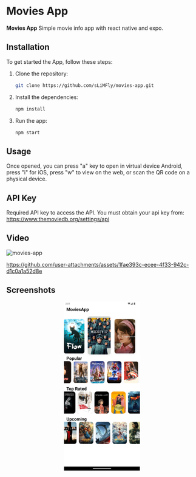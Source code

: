 # Movies App

**Movies App** Simple movie info app with react native and expo.

## Installation

To get started the App, follow these steps:

1. Clone the repository:
   ```bash
   git clone https://github.com/sLiMFly/movies-app.git
   ```
2. Install the dependencies:
   ```bash
   npm install
   ```
3. Run the app:
   ```bash
   npm start
   ```

## Usage

Once opened, you can press "a" key to open in virtual device Android, press "i" for iOS, press "w" to view on the web, or scan the QR code on a physical device.

## API Key

Required API key to access the API.
You must obtain your api key from: https://www.themoviedb.org/settings/api

## Video

![movies-app](https://github.com/user-attachments/assets/04792db9-0765-4765-81b6-bbcbdda02fc6)


https://github.com/user-attachments/assets/1fae393c-ecee-4f33-942c-d1c0a1a52d8e



## Screenshots

<p align="center">
    <img src="./assets/screenshots/movies-app.png" alt="Navigation App Screenshot" width="200"/>
</p>
